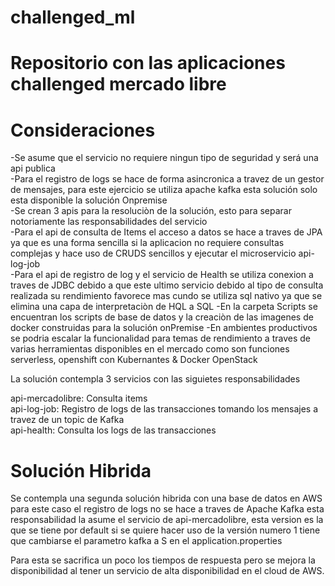 # challenged_ml
# Repositorio con las aplicaciones challenged mercado libre

# Consideraciones
-Se asume que el servicio no requiere ningun tipo de seguridad y será una api publica </br>
-Para el registro de logs se hace de forma asincronica a travez de un gestor de mensajes, para este ejercicio se utiliza apache kafka esta solución solo esta disponible la solución Onpremise</br>
-Se crean 3 apis para la resoluciòn de la solución, esto para separar notoriamente las responsabilidades del servicio</br>
-Para el api de consulta de Items el acceso a datos se hace a traves de JPA ya que es una forma sencilla si la aplicacion no requiere consultas complejas y hace uso de CRUDS sencillos y ejecutar el microservicio api-log-job</br>
-Para el api de registro de log y el servicio de Health se utiliza conexion a traves de JDBC debido a que este ultimo servicio debido al tipo de consulta realizada su rendimiento favorece mas cundo se utiliza sql nativo ya que se elimina una capa de interpretaciòn de HQL a SQL 
-En la carpeta Scripts se encuentran los scripts de base de datos y la creaciòn de las imagenes de docker construidas para la solución onPremise
-En ambientes productivos se podria escalar la funcionalidad para temas de rendimiento a traves de varias herramientas disponibles en el mercado como son funciones serverless, openshift con Kubernantes & Docker OpenStack

La solución  contempla 3 servicios con las siguietes responsabilidades

api-mercadolibre: Consulta items <br>
api-log-job: Registro de logs de las transacciones tomando los mensajes a travez de un topic de Kafka<br>
api-health: Consulta los logs de las transacciones<br>

# Solución Hibrida 

Se contempla una segunda solución hibrida con una base de datos en AWS para este caso el registro de logs no se hace a traves de Apache Kafka esta responsabilidad la asume el servicio de api-mercadolibre, esta version es la que se tiene por default si se quiere hacer uso de la versión numero 1 tiene que cambiarse el parametro
kafka a S en el application.properties

Para esta se sacrifica un poco los tiempos de respuesta pero se mejora la disponibilidad al tener un servicio de alta disponibilidad en el cloud de AWS.

